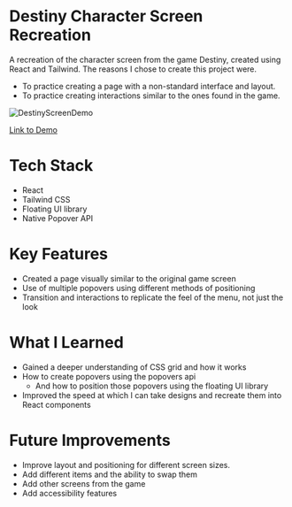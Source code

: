 # Destiny Character Screen Recreation

A recreation of the character screen from the game Destiny, created using React and Tailwind. The reasons I chose to create this project were.
- To practice creating a page with a non-standard interface and layout.
- To practice creating interactions similar to the ones found in the game.

![DestinyScreenDemo](https://github.com/user-attachments/assets/e3e5b0ab-5774-43a6-a41b-a4005f408ded)

[Link to Demo](https://destiny-character-screen.vercel.app)

# Tech Stack

- React  
- Tailwind CSS  
- Floating UI library 
- Native Popover API 

# Key Features

- Created a page visually similar to the original game screen
- Use of multiple popovers using different methods of positioning 
- Transition and interactions to replicate the feel of the menu, not just the look

# What I Learned

- Gained a deeper understanding of CSS grid and how it works
- How to create popovers using the popovers api
  - And how to position those popovers using the floating UI library
- Improved the speed at which I can take designs and recreate them into React components

# Future Improvements

- Improve layout and positioning for different screen sizes.
- Add different items and the ability to swap them
- Add other screens from the game
- Add accessibility features
